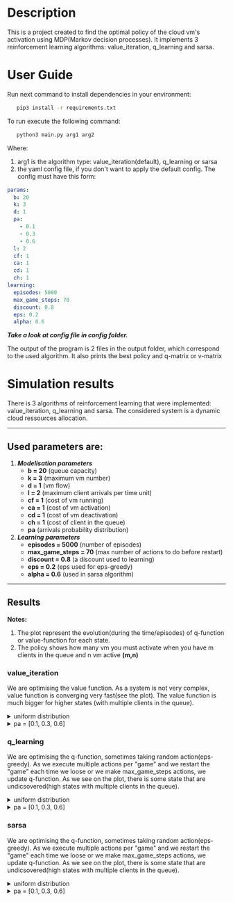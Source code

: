 # Description

This is a project created to find the optimal policy of the cloud vm's activation using MDP(Markov decision processes).
It implements 3 reinforcement learning algorithms: value_iteration, q_learning and sarsa.

# User Guide

Run next command to install dependencies in your environment:

```bash
   pip3 install -r requirements.txt
```

To run execute the following command:

```bash
   python3 main.py arg1 arg2
```

Where:
   1. arg1 is the algorithm type: value_iteration(default), q_learning or sarsa
   2. the yaml config file, if you don't want to apply the default config. The config must have this form:

```yaml
params:
  b: 20
  k: 3
  d: 1
  pa:
    - 0.1
    - 0.3
    - 0.6
  l: 2
  cf: 1
  ca: 1
  cd: 1
  ch: 1
learning:
  episodes: 5000
  max_game_steps: 70
  discount: 0.8
  eps: 0.2
  alpha: 0.6
```

***Take a look at config file in config folder.***

The output of the program is 2 files in the output folder, which correspond to the used algorithm. It also prints the best policy
and q-matrix or v-matrix

# Simulation results

There is 3 algorithms of reinforcement learning that were implemented: value_iteration, q_learning and sarsa. The considered system is a dynamic cloud ressources allocation. 

---

## Used parameters are:
1. ***Modelisation parameters***
    * **b = 20** (queue capacity) 
    * **k = 3** (maximum vm number)
    * **d = 1** (vm flow)
    * **l = 2** (maximum client arrivals per time unit)
    * **cf = 1** (cost of vm running)
    * **ca = 1** (cost of vm activation)
    * **cd = 1** (cost of vm deactivation)
    * **ch = 1** (cost of client in the queue)
    * **pa** (arrivals probability distribution)
2. ***Learning parameters***
    * **episodes = 5000** (number of episodes)
    * **max_game_steps = 70** (max number of actions to do before restart)
    * **discount = 0.8** (a discount used to learning)
    * **eps = 0.2** (eps used for eps-greedy)
    * **alpha = 0.6** (used in sarsa algorithm)

---

## Results

**Notes:**
1. The plot represent the evolution(during the time/episodes) of q-function or value-function for each state.
2. The policy shows how many vm you must activate when you have m clients in the queue and n vm active **(m,n)**

### **value_iteration**

We are optimising the value function. As a system is not very complex, value function is converging very fast(see the plot). The value function is much bigger for higher states (with multiple clients in the queue).

<details>
  <summary>uniform distribution</summary>
  
### best policy

In state (0, 1) do: 1.0

In state (0, 2) do: 1.0

In state (0, 3) do: 1.0

In state (1, 1) do: 1.0

In state (1, 2) do: 2.0

In state (1, 3) do: 2.0

In state (2, 1) do: 2.0

In state (2, 2) do: 2.0

In state (2, 3) do: 3.0

In state (3, 1) do: 2.0

In state (3, 2) do: 2.0

In state (3, 3) do: 3.0

In state (4, 1) do: 2.0

In state (4, 2) do: 2.0

In state (4, 3) do: 3.0

In state (5, 1) do: 3.0

In state (5, 2) do: 3.0

In state (5, 3) do: 3.0

In state (6, 1) do: 3.0

In state (6, 2) do: 3.0

In state (6, 3) do: 3.0

In state (7, 1) do: 3.0

In state (7, 2) do: 3.0

In state (7, 3) do: 3.0

In state (8, 1) do: 3.0

In state (8, 2) do: 3.0

In state (8, 3) do: 3.0

In state (9, 1) do: 3.0

In state (9, 2) do: 3.0

In state (9, 3) do: 3.0

In state (10, 1) do: 3.0

In state (10, 2) do: 3.0

In state (10, 3) do: 3.0

In state (11, 1) do: 3.0

In state (11, 2) do: 3.0

In state (11, 3) do: 3.0

In state (12, 1) do: 3.0

In state (12, 2) do: 3.0

In state (12, 3) do: 3.0

In state (13, 1) do: 3.0

In state (13, 2) do: 3.0

In state (13, 3) do: 3.0

In state (14, 1) do: 3.0

In state (14, 2) do: 3.0

In state (14, 3) do: 3.0

In state (15, 1) do: 3.0

In state (15, 2) do: 3.0

In state (15, 3) do: 3.0

In state (16, 1) do: 3.0

In state (16, 2) do: 3.0

In state (16, 3) do: 3.0

In state (17, 1) do: 3.0

In state (17, 2) do: 3.0

In state (17, 3) do: 3.0

In state (18, 1) do: 3.0

In state (18, 2) do: 3.0

In state (18, 3) do: 3.0

In state (19, 1) do: 3.0

In state (19, 2) do: 3.0

In state (19, 3) do: 3.0

In state (20, 1) do: 3.0

In state (20, 2) do: 3.0

In state (20, 3) do: 3.0

---

### plot

![plot](./output/value_graph_uniform.png)

</details>

<details>
  <summary>pa = [0.1, 0.3, 0.6]</summary>
  
### best policy

### plot

</details>

### **q_learning**

We are optimising the q-function, sometimes taking random action(eps-greedy). As we execute multiple actions per "game" and we restart the "game" each time we loose or we make max_game_steps actions, we update q-function. As we see on the plot, there is some state that are undicsovered(high states with multiple clients in the queue). 

<details>
  <summary>uniform distribution</summary>
  
### best policy

In state (0, 1) do: 1

In state (0, 2) do: 2

In state (0, 3) do: 1

In state (1, 1) do: 1

In state (1, 2) do: 2

In state (1, 3) do: 3

In state (2, 1) do: 2

In state (2, 2) do: 2

In state (2, 3) do: 3

In state (3, 1) do: 2

In state (3, 2) do: 2

In state (3, 3) do: 1

In state (4, 1) do: 3

In state (4, 2) do: 1

In state (4, 3) do: 3

In state (5, 1) do: 2

In state (5, 2) do: 2

In state (5, 3) do: 3

In state (6, 1) do: 3

In state (6, 2) do: 2

In state (6, 3) do: 2

In state (7, 1) do: 3

In state (7, 2) do: 1

In state (7, 3) do: 2

In state (8, 1) do: 1

In state (8, 2) do: 3

In state (8, 3) do: 1

In state (9, 1) do: 2

In state (9, 2) do: 2

In state (9, 3) do: 3

In state (10, 1) do: 2

In state (10, 2) do: 2

In state (10, 3) do: 1

In state (11, 1) do: 2

In state (11, 2) do: 1

In state (11, 3) do: 3

In state (12, 1) do: 3

In state (12, 2) do: 3

In state (12, 3) do: 1

In state (13, 1) do: 2

In state (13, 2) do: 3

In state (13, 3) do: 1

In state (14, 1) do: 1

In state (14, 2) do: 3

In state (14, 3) do: 3

In state (15, 1) do: 3

In state (15, 2) do: 3

In state (15, 3) do: 2

In state (16, 1) do: 2

In state (16, 2) do: 3

In state (16, 3) do: 3

In state (17, 1) do: 1

In state (17, 2) do: 1

In state (17, 3) do: 2

In state (18, 1) do: 2

In state (18, 2) do: 2

In state (18, 3) do: 1

In state (19, 1) do: 2

In state (19, 2) do: 1

In state (19, 3) do: 2

In state (20, 1) do: 3

In state (20, 2) do: 3

In state (20, 3) do: 1



### plot

![plot](./output/q_learning_graph_uniform.png)

</details>

<details>
  <summary>pa = [0.1, 0.3, 0.6]</summary>
  
### best policy

### plot

</details>

### **sarsa**

We are optimising the q-function, sometimes taking random action(eps-greedy). As we execute multiple actions per "game" and we restart the "game" each time we loose or we make max_game_steps actions, we update q-function. As we see on the plot, there is some state that are undicsovered(high states with multiple clients in the queue).

<details>
  <summary>uniform distribution</summary>
  
### best policy

In state (0, 1) do: 1

In state (0, 2) do: 2

In state (0, 3) do: 2

In state (1, 1) do: 2

In state (1, 2) do: 2

In state (1, 3) do: 3

In state (2, 1) do: 3

In state (2, 2) do: 3

In state (2, 3) do: 3

In state (3, 1) do: 3

In state (3, 2) do: 3

In state (3, 3) do: 3

In state (4, 1) do: 1

In state (4, 2) do: 2

In state (4, 3) do: 3

In state (5, 1) do: 2

In state (5, 2) do: 2

In state (5, 3) do: 1

In state (6, 1) do: 1

In state (6, 2) do: 2

In state (6, 3) do: 2

In state (7, 1) do: 1

In state (7, 2) do: 3

In state (7, 3) do: 2

In state (8, 1) do: 1

In state (8, 2) do: 2

In state (8, 3) do: 3

In state (9, 1) do: 2

In state (9, 2) do: 3

In state (9, 3) do: 1

In state (10, 1) do: 2

In state (10, 2) do: 1

In state (10, 3) do: 1

In state (11, 1) do: 1

In state (11, 2) do: 1

In state (11, 3) do: 2

In state (12, 1) do: 3

In state (12, 2) do: 3

In state (12, 3) do: 3

In state (13, 1) do: 3

In state (13, 2) do: 3

In state (13, 3) do: 1

In state (14, 1) do: 2

In state (14, 2) do: 1

In state (14, 3) do: 1

In state (15, 1) do: 1

In state (15, 2) do: 3

In state (15, 3) do: 1

In state (16, 1) do: 1

In state (16, 2) do: 3

In state (16, 3) do: 2

In state (17, 1) do: 2

In state (17, 2) do: 2

In state (17, 3) do: 3

In state (18, 1) do: 1

In state (18, 2) do: 3

In state (18, 3) do: 2

In state (19, 1) do: 3

In state (19, 2) do: 3

In state (19, 3) do: 1

In state (20, 1) do: 1

In state (20, 2) do: 2

In state (20, 3) do: 1



### plot

![plot](./output/sarsa_graph_uniform.png)

</details>

<details>
  <summary>pa = [0.1, 0.3, 0.6]</summary>
  
### best policy

### plot

</details>